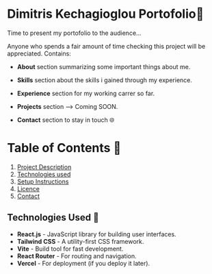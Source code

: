 # Dimitris Kechagioglou Portofolio💼
Time to present my portofolio to the audience... 

Anyone who spends a fair amount of time checking this project will be appreciated.
Contains:
- **About** section summarizing some important things about me. 

- **Skills** section about the skills i gained through my experience. 

- **Experience** section for my working carrer so far. 

- **Projects** section --> Coming SOON.

- **Contact** section to stay in touch 🌐

# Table of Contents 🚀
1. [Project Description](#project-description)
2. [Technologies used](#technologies-used)
3. [Setup Instructions](#setup-instructions)
4. [Licence](#licence)
5. [Contact](#contact)


## Technologies Used 🔧

- **React.js** - JavaScript library for building user interfaces.
- **Tailwind CSS** - A utility-first CSS framework.
- **Vite** - Build tool for fast development.
- **React Router** - For routing and navigation.
- **Vercel** - For deployment (if you deploy it later).



